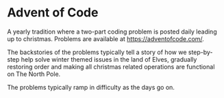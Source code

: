 # Advent of Code
A yearly tradition where a two-part coding problem is posted daily leading up to christmas.
Problems are available at https://adventofcode.com/.

The backstories of the problems typically tell a story of how we step-by-step help solve winter themed issues in the land of Elves, 
gradually restoring order and making all christmas related operations are functional on The North Pole.

The problems typically ramp in difficulty as the days go on.